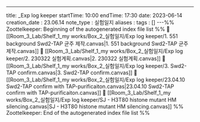 ---
title: _Exp log keeper
startTime: 10:00
endTime: 17:30
date: 2023-06-14
creation_date : 23.06.14
note_type : 실험일지
aliases : 
tags : []
---%% Zoottelkeeper: Beginning of the autogenerated index file list  %%
📄 [[Room_3_Lab/Shelf_1_my works/Box_2_실험일지/Exp log keeper/1. 551 background Swd2-TAP 균주 제작.canvas|1. 551 background Swd2-TAP 균주 제작.canvas]]
📄 [[Room_3_Lab/Shelf_1_my works/Box_2_실험일지/Exp log keeper/2. 230322 실험계획.canvas|2. 230322 실험계획.canvas]]
📄 [[Room_3_Lab/Shelf_1_my works/Box_2_실험일지/Exp log keeper/3. Swd2-TAP confirm.canvas|3. Swd2-TAP confirm.canvas]]
📄 [[Room_3_Lab/Shelf_1_my works/Box_2_실험일지/Exp log keeper/23.04.10 Swd2-TAP confirm with TAP-purificaiton.canvas|23.04.10 Swd2-TAP confirm with TAP-purificaiton.canvas]]
📄 [[Room_3_Lab/Shelf_1_my works/Box_2_실험일지/Exp log keeper/SJ - H3T80 histone mutant HM silencing.canvas|SJ - H3T80 histone mutant HM silencing.canvas]]
%% Zoottelkeeper: End of the autogenerated index file list  %%

